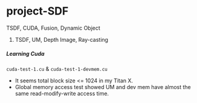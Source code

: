 # project-SDF
TSDF, CUDA, Fusion, Dynamic Object

1. TSDF, UM, Depth Image, Ray-casting




##### Learning Cuda
`cuda-test-1.cu` & `cuda-test-1-devmem.cu`
- It seems total block size <= 1024 in my Titan X.
- Global memory access test showed UM and dev mem have almost the same read-modify-write access time.

